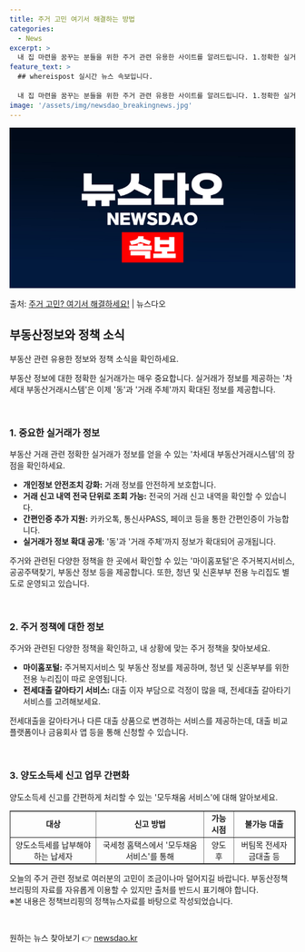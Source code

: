 ```yaml
---
title: 주거 고민 여기서 해결하는 방법
categories:
  - News
excerpt: >
  내 집 마련을 꿈꾸는 분들을 위한 주거 관련 유용한 사이트를 알려드립니다. 1.정확한 실거래가 정보는?차세대…
feature_text: >
  ## whereispost 실시간 뉴스 속보입니다.

  내 집 마련을 꿈꾸는 분들을 위한 주거 관련 유용한 사이트를 알려드립니다. 1.정확한 실거래가 정보는?차세대…
image: '/assets/img/newsdao_breakingnews.jpg'
---
```


![뉴스다오 속보](/assets/img/newsdao_breakingnews.jpg)

<p>출처: <a href="https://newsdao.kr/3316" rel="dofollow">주거 고민? 여기서 해결하세요!</a> | 뉴스다오</p>

<h2 data-ke-size="size26">부동산정보와 정책 소식</h2>
부동산 관련 유용한 정보와 정책 소식을 확인하세요.

<p data-ke-size="size16">부동산 정보에 대한 정확한 실거래가는 매우 중요합니다. 실거래가 정보를 제공하는 '차세대 부동산거래시스템'은 이제 '동'과 '거래 주체'까지 확대된 정보를 제공합니다.</p>

<p data-ke-size="size16">&nbsp;</p>

<h3>1. 중요한 실거래가 정보</h3>
부동산 거래 관련 정확한 실거래가 정보를 얻을 수 있는 '차세대 부동산거래시스템'의 장점을 확인하세요.

<ul>
  <li><b>개인정보 안전조치 강화:</b> 거래 정보를 안전하게 보호합니다.</li>
  <li><b>거래 신고 내역 전국 단위로 조회 가능:</b> 전국의 거래 신고 내역을 확인할 수 있습니다.</li>
  <li><b>간편인증 추가 지원:</b> 카카오톡, 통신사PASS, 페이코 등을 통한 간편인증이 가능합니다.</li>
  <li><b>실거래가 정보 확대 공개:</b> '동'과 '거래 주체'까지 정보가 확대되어 공개됩니다.</li>
</ul>

<p data-ke-size="size16">주거와 관련된 다양한 정책을 한 곳에서 확인할 수 있는 '마이홈포털'은 주거복지서비스, 공공주택찾기, 부동산 정보 등을 제공합니다. 또한, 청년 및 신혼부부 전용 누리집도 별도로 운영되고 있습니다.</p>

<p data-ke-size="size16">&nbsp;</p>

<h3>2. 주거 정책에 대한 정보</h3>
주거와 관련된 다양한 정책을 확인하고, 내 상황에 맞는 주거 정책을 찾아보세요.

<ul>
  <li><b>마이홈포털:</b> 주거복지서비스 및 부동산 정보를 제공하며, 청년 및 신혼부부를 위한 전용 누리집이 따로 운영됩니다.</li>
  <li><b>전세대출 갈아타기 서비스:</b> 대출 이자 부담으로 걱정이 많을 때, 전세대출 갈아타기 서비스를 고려해보세요.</li>
</ul>

<p data-ke-size="size16">전세대출을 갈아타거나 다른 대출 상품으로 변경하는 서비스를 제공하는데, 대출 비교 플랫폼이나 금융회사 앱 등을 통해 신청할 수 있습니다.</p>

<p data-ke-size="size16">&nbsp;</p>

<h3>3. 양도소득세 신고 업무 간편화</h3>
양도소득세 신고를 간편하게 처리할 수 있는 '모두채움 서비스'에 대해 알아보세요.

<table style="width: 100%;" border="1">
<tbody>
<tr>
<td style="text-align: center; height: 17px;"><b>대상</b></td>
<td style="text-align: center; height: 17px;"><b>신고 방법</b></td>
<td style="text-align: center; height: 17px;"><b>가능시점</b></td>
<td style="text-align: center; height: 17px;"><b>불가능 대출</b></td>
</tr>
<tr>
<td style="text-align: center; height: 17px;">양도소득세를 납부해야 하는 납세자</td>
<td style="text-align: center; height: 17px;">국세청 홈택스에서 '모두채움 서비스'를 통해</td>
<td style="text-align: center; height: 17px;">양도 후</td>
<td style="text-align: center; height: 17px;">버팀목 전세자금대출 등</td>
</tr>
</tbody>
</table>

<p data-ke-size="size16">오늘의 주거 관련 정보로 여러분의 고민이 조금이나마 덜어지길 바랍니다. 부동산정책 브리핑의 자료를 자유롭게 이용할 수 있지만 출처를 반드시 표기해야 합니다. <br>※본 내용은 정책브리핑의 정책뉴스자료를 바탕으로 작성되었습니다.</p>

<p data-ke-size="size16">&nbsp;</p> 

원하는 뉴스 찾아보기 👉 <a href="https://newsdao.kr" rel="dofollow">newsdao.kr</a>


